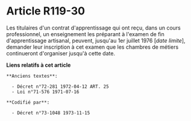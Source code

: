 # Article R119-30

Les titulaires d'un contrat d'apprentissage qui ont reçu, dans un cours professionnel, un enseignement les préparant à
l'examen de fin d'apprentissage artisanal, peuvent, jusqu'au 1er juillet 1976 [*date limite*], demander leur inscription à
cet examen que les chambres de métiers continueront d'organiser jusqu'à cette date.

**Liens relatifs à cet article**

	**Anciens textes**:

	  - Décret n°72-281 1972-04-12 ART. 25
	  - Loi n°71-576 1971-07-16

	**Codifié par**:

	  - Décret n°73-1048 1973-11-15
